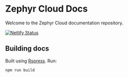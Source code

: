 # Zephyr Cloud Docs
Welcome to the Zephyr Cloud documentation repository. 

[![Netlify Status](https://api.netlify.com/api/v1/badges/a6a769b6-39a8-4a3b-84f4-d4b970f68c1f/deploy-status)](https://app.netlify.com/sites/zephyr-cloud-docs/deploys)

## Building docs
Built using [Rspress](https://rspress.dev/).
Run: 
```sh 
npm run build
```
